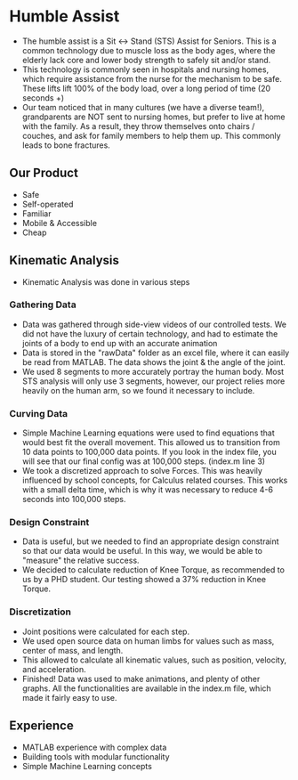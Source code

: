 # Humble Assist
- The humble assist is a Sit <-> Stand (STS) Assist for Seniors. This is a common technology due to muscle loss as the body ages, where the elderly lack core and lower body strength to safely sit and/or stand.
- This technology is commonly seen in hospitals and nursing homes, which require assistance from the nurse for the mechanism to be safe. These lifts lift 100% of the body load, over a long period of time (20 seconds +)
- Our team noticed that in many cultures (we have a diverse team!), grandparents are NOT sent to nursing homes, but prefer to live at home with the family. As a result, they throw themselves onto chairs / couches, and ask for family members to help them up. This commonly leads to bone fractures.

## Our Product
- Safe
- Self-operated
- Familiar
- Mobile & Accessible
- Cheap

## Kinematic Analysis
- Kinematic Analysis was done in various steps

### Gathering Data
- Data was gathered through side-view videos of our controlled tests. We did not have the luxury of certain technology, and had to estimate the joints of a body to end up with an accurate animation
- Data is stored in the "rawData" folder as an excel file, where it can easily be read from MATLAB. The data shows the joint & the angle of the joint.
- We used 8 segments to more accurately portray the human body. Most STS analysis will only use 3 segments, however, our project relies more heavily on the human arm, so we found it necessary to include.

### Curving Data
- Simple Machine Learning equations were used to find equations that would best fit the overall movement. This allowed us to transition from 10 data points to 100,000 data points. If you look in the index file, you will see that our final config was at 100,000 steps. (index.m line 3)
- We took a discretized approach to solve Forces. This was heavily influenced by school concepts, for Calculus related courses. This works with a small delta time, which is why it was necessary to reduce 4-6 seconds into 100,000 steps.

### Design Constraint
- Data is useful, but we needed to find an appropriate design constraint so that our data would be useful. In this way, we would be able to "measure" the relative success.
- We decided to calculate reduction of Knee Torque, as recommended to us by a PHD student. Our testing showed a 37% reduction in Knee Torque.

### Discretization
- Joint positions were calculated for each step.
- We used open source data on human limbs for values such as mass, center of mass, and length.
- This allowed to calculate all kinematic values, such as position, velocity, and acceleration.
- Finished! Data was used to make animations, and plenty of other graphs. All the functionalities are available in the index.m file, which made it fairly easy to use.

## Experience
- MATLAB experience with complex data
- Building tools with modular functionality
- Simple Machine Learning concepts
